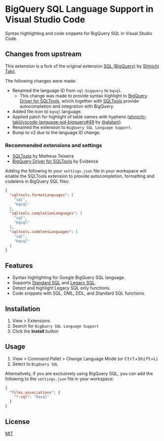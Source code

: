 # BigQuery SQL Language Support in Visual Studio Code

Syntax highlighting and code snippets for BigQuery SQL in Visual Studio Code.

## Changes from upstream

This extension is a fork of the original extension [SQL (BigQuery)] by [Shinichi Takii].

The following changes were made:

- Renamed the language ID from `sql-bigquery` to `bqsql`.
  - This change was made to provide syntax highlight to [BigQuery Driver for SQLTools], which together with [SQLTools] provide autocompletion and integration with BigQuery.
- Added file icon to `bqsql` language.
- Applied patch for highlight of table names with hyphens ([shinichi-takii/vscode-language-sql-bigquery#49] by [@alatani]).
- Renamed the extension to `BigQuery SQL Language Support`.
- Bump to v2 due to the language ID change.

### Recommended extensions and settings

- [SQLTools] by Matheus Teixeira
- [BigQuery Driver for SQLTools] by Evidence

Adding the following to your `settings.json` file in your workspace will enable the SQLTools extension to provide autocompletion, formatting and codelens in BigQuery SQL files:

```json
{
  "sqltools.formatLanguages": [
    "sql",
    "bqsql"
  ],
  "sqltools.completionLanguages": [
    "sql",
    "bqsql"
  ],
  "sqltools.codelensLanguages": [
    "sql",
    "bqsql"
  ]
}
```

## Features

- Syntax highlighting for Google BigQuery SQL language.
- Supports [Standard SQL] and [Legacy SQL].
- Detect and highlight Legacy SQL only functions.
- Code snippets with SQL, DML, DDL, and Standard SQL functions.

## Installation

1. View > Extensions
2. Search for `BigQuery SQL Language Support`
3. Click the **Install** button

## Usage

1. View > Command Pallet > Change Language Mode (or <kbd>Ctrl</kbd>+<kbd>Shift</kbd>+<kbd>L</kbd>)
2. Select to `BigQuery SQL`

Alternatively, if you are exclusively using BigQuery SQL, you can add the following to the `settings.json` file in your workspace:

```json
{
  "files.associations": {
    "*.sql": "bqsql"
  }
}
```

## License

[MIT](LICENSE)

[SQL (BigQuery)]: https://marketplace.visualstudio.com/items?itemName=shinichi-takii.sql-bigquery
[BigQuery Driver for SQLTools]: https://marketplace.visualstudio.com/items?itemName=Evidence.sqltools-bigquery-driver
[SQLTools]: https://marketplace.visualstudio.com/items?itemName=mtxr.sqltools
[shinichi-takii/vscode-language-sql-bigquery#49]: https://github.com/shinichi-takii/vscode-language-sql-bigquery/pull/49
[Standard SQL]: https://cloud.google.com/bigquery/docs/reference/standard-sql/
[Legacy SQL]: https://cloud.google.com/bigquery/docs/reference/legacy-sql/
[@alatani]: https://github.com/alatani
[Shinichi Takii]: https://github.com/shinichi-takii
